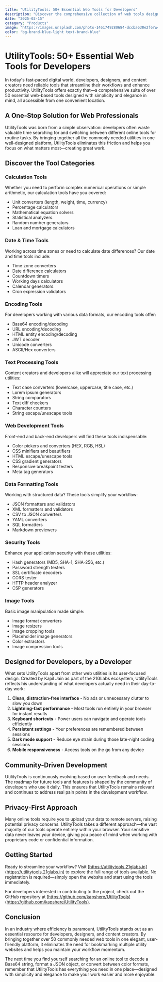 ```yaml
---
title: "UtilityTools: 50+ Essential Web Tools for Developers"
description: "Discover the comprehensive collection of web tools designed with simplicity and elegance for developers, designers, and content creators."
date: "2025-03-15"
category: "Products"
image: "https://images.unsplash.com/photo-1461749280684-dccba630e2f6?w=800&h=400&fit=crop"
color: "bg-brand-blue-light text-brand-blue"
---
```


# UtilityTools: 50+ Essential Web Tools for Developers

In today's fast-paced digital world, developers, designers, and content creators need reliable tools that streamline their workflows and enhance productivity. UtilityTools offers exactly that—a comprehensive suite of over 50 essential web-based tools designed with simplicity and elegance in mind, all accessible from one convenient location.

## A One-Stop Solution for Web Professionals

UtilityTools was born from a simple observation: developers often waste valuable time searching for and switching between different online tools for routine tasks. By bringing together all the commonly needed utilities in one well-designed platform, UtilityTools eliminates this friction and helps you focus on what matters most—creating great work.

## Discover the Tool Categories

### Calculation Tools

Whether you need to perform complex numerical operations or simple arithmetic, our calculation tools have you covered:

- Unit converters (length, weight, time, currency)
- Percentage calculators
- Mathematical equation solvers
- Statistical analyzers
- Random number generators
- Loan and mortgage calculators

### Date & Time Tools

Working across time zones or need to calculate date differences? Our date and time tools include:

- Time zone converters
- Date difference calculators
- Countdown timers
- Working days calculators
- Calendar generators
- Cron expression validators

### Encoding Tools

For developers working with various data formats, our encoding tools offer:

- Base64 encoding/decoding
- URL encoding/decoding
- HTML entity encoding/decoding
- JWT decoder
- Unicode converters
- ASCII/Hex converters

### Text Processing Tools

Content creators and developers alike will appreciate our text processing utilities:

- Text case converters (lowercase, uppercase, title case, etc.)
- Lorem ipsum generators
- String comparators
- Text diff checkers
- Character counters
- String escape/unescape tools

### Web Development Tools

Front-end and back-end developers will find these tools indispensable:

- Color pickers and converters (HEX, RGB, HSL)
- CSS minifiers and beautifiers
- HTML escape/unescape tools
- CSS gradient generators
- Responsive breakpoint testers
- Meta tag generators

### Data Formatting Tools

Working with structured data? These tools simplify your workflow:

- JSON formatters and validators
- XML formatters and validators
- CSV to JSON converters
- YAML converters
- SQL formatters
- Markdown previewers

### Security Tools

Enhance your application security with these utilities:

- Hash generators (MD5, SHA-1, SHA-256, etc.)
- Password strength testers
- SSL certificate decoders
- CORS tester
- HTTP header analyzer
- CSP generators

### Image Tools

Basic image manipulation made simple:

- Image format converters
- Image resizers
- Image cropping tools
- Placeholder image generators
- Color extractors
- Image compression tools

## Designed for Developers, by a Developer

What sets UtilityTools apart from other web utilities is its user-focused design. Created by Kapil Jain as part of the 21GLabs ecosystem, UtilityTools reflects his understanding of what developers actually need in their day-to-day work:

1. **Clean, distraction-free interface** - No ads or unnecessary clutter to slow you down
2. **Lightning-fast performance** - Most tools run entirely in your browser for instant results
3. **Keyboard shortcuts** - Power users can navigate and operate tools efficiently
4. **Persistent settings** - Your preferences are remembered between sessions
5. **Dark mode support** - Reduce eye strain during those late-night coding sessions
6. **Mobile responsiveness** - Access tools on the go from any device

## Community-Driven Development

UtilityTools is continuously evolving based on user feedback and needs. The roadmap for future tools and features is shaped by the community of developers who use it daily. This ensures that UtilityTools remains relevant and continues to address real pain points in the development workflow.

## Privacy-First Approach

Many online tools require you to upload your data to remote servers, raising potential privacy concerns. UtilityTools takes a different approach—the vast majority of our tools operate entirely within your browser. Your sensitive data never leaves your device, giving you peace of mind when working with proprietary code or confidential information.

## Getting Started

Ready to streamline your workflow? Visit [https://utilitytools.21glabs.in](https://utilitytools.21glabs.in) to explore the full range of tools available. No registration is required—simply open the website and start using the tools immediately.

For developers interested in contributing to the project, check out the GitHub repository at [https://github.com/kapshere/UtilityTools](https://github.com/kapshere/UtilityTools).

## Conclusion

In an industry where efficiency is paramount, UtilityTools stands out as an essential resource for developers, designers, and content creators. By bringing together over 50 commonly needed web tools in one elegant, user-friendly platform, it eliminates the need for bookmarking multiple utility websites and helps you maintain your workflow momentum.

The next time you find yourself searching for an online tool to decode a Base64 string, format a JSON object, or convert between color formats, remember that UtilityTools has everything you need in one place—designed with simplicity and elegance to make your work easier and more enjoyable.

